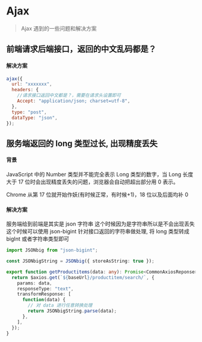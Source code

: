 # Ajax

> Ajax 遇到的一些问题和解决方案

## 前端请求后端接口，返回的中文乱码都是？

#### 解决方案

```js
ajax({
  url: "xxxxxxx",
  headers: {
    //请求接口返回中文都是？，需要在请求头设置即可
    Accept: "application/json; charset=utf-8",
  },
  type: "post",
  dataType: "json",
});
```

## 服务端返回的 long 类型过长, 出现精度丢失

#### 背景

JavaScript 中的 Number 类型并不能完全表示 Long 类型的数字，当 Long 长度大于 17 位时会出现精度丢失的问题，浏览器会自动把超出部分用 0 表示。

Chrome 从第 17 位就开始作妖(有时候正常，有时候+1)，18 位以及后面均补 0

#### 解决方案

服务端给到前端是其实是 json 字符串 这个时候因为是字符串所以是不会出现丢失
这个时候可以使用 json-bigint 针对接口返回的字符串做处理, 将 long 类型转成 bigInt 或者字符串类型即可

```typescript
import JSONbig from "json-bigint";

const JSONbigString = JSONbig({ storeAsString: true });

export function getProductitems(data: any): Promise<CommonAxiosReponse> {
  return $axios.get(`${baseUrl}/productitem/search/`, {
    params: data,
    responseType: "text",
    transformResponse: [
      function(data) {
        // 对 data 进行任意转换处理
        return JSONbigString.parse(data);
      },
    ],
  });
}
```
